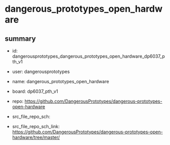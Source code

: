 # dangerous_prototypes_open_hardware
 
## summary 
* id: dangerousprototypes_dangerous_prototypes_open_hardware_dp6037_pth_v1
* user: dangerousprototypes
* name: dangerous_prototypes_open_hardware
* board: dp6037_pth_v1
* repo: https://github.com/DangerousPrototypes/dangerous-prototypes-open-hardware



* src_file_repo_sch: 
* src_file_repo_sch_link: https://github.com/DangerousPrototypes/dangerous-prototypes-open-hardware/tree/master/






